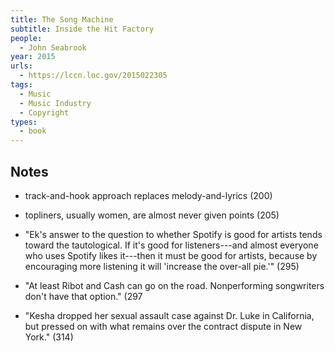 ```yaml
---
title: The Song Machine
subtitle: Inside the Hit Factory
people:
  - John Seabrook
year: 2015
urls:
  - https://lccn.loc.gov/2015022305
tags:
  - Music
  - Music Industry
  - Copyright
types:
  - book
---
```


## Notes

- track-and-hook approach replaces melody-and-lyrics (200)

- topliners, usually women, are almost never given points (205)

- "Ek's answer to the question to whether Spotify is good for artists tends toward the tautological. If it's good for listeners---and almost everyone who uses Spotify likes it---then it must be good for artists, because by encouraging more listening it will 'increase the over-all pie.'" (295)

- "At least Ribot and Cash can go on the road. Nonperforming songwriters don't have that option." (297

- "Kesha dropped her sexual assault case against Dr. Luke in California, but pressed on with what remains over the contract dispute in New York." (314)
